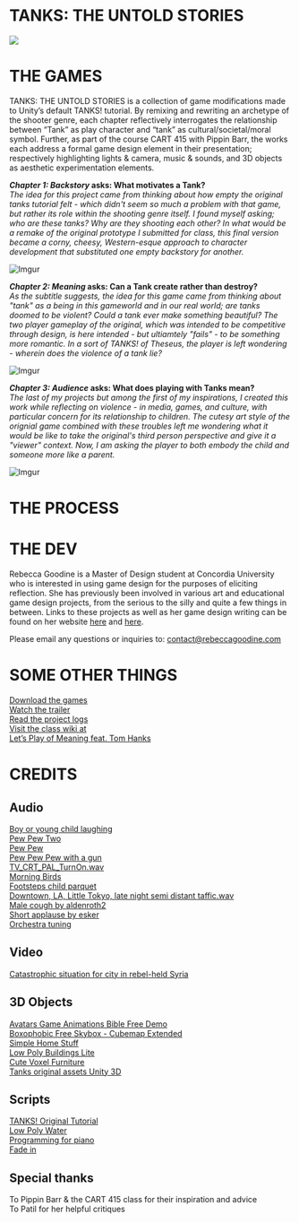 
TANKS: THE UNTOLD STORIES   
======

![](https://i.imgur.com/PR79bhi.png)

THE GAMES
======
TANKS: THE UNTOLD STORIES is a collection of game modifications made to Unity’s default TANKS! tutorial. By remixing and rewriting an archetype of the shooter genre, each chapter reflectively interrogates the relationship between “Tank” as play character and “tank” as cultural/societal/moral symbol. Further, as part of the course CART 415 with Pippin Barr, the works each address a formal game design element in their presentation; respectively highlighting lights & camera, music & sounds, and 3D objects as aesthetic experimentation elements. 

<i><b>Chapter 1: Backstory </i>asks: What motivates a Tank?</b>  
<i>The idea for this project came from thinking about how empty the original tanks tutorial felt - which didn't seem so much a problem with that game, but rather its role within the shooting genre itself. I found myself asking; who are these tanks? Why are they shooting each other? In what would be a remake of the original prototype I submitted for class, this final version became a corny, cheesy, Western-esque approach to character development that substituted one empty backstory for another. </i>

![Imgur](https://i.imgur.com/f7jaokF.png)  

<i><b>Chapter 2: Meaning</i> asks: Can a Tank create rather than destroy?</b>  
<i>As the subtitle suggests, the idea for this game came from thinking about "tank" as a being in this gameworld and in our real world; are tanks doomed to be violent? Could a tank ever make something beautiful? The two player gameplay of the original, which was intended to be competitive through design, is here intended - but ultiamtely "fails" - to be something more romantic. In a sort of TANKS! of Theseus, the player is left wondering - wherein does the violence of a tank lie? </i>

![Imgur](https://i.imgur.com/qfuvehx.png)  

<i><b>Chapter 3: Audience</i> asks: What does playing with Tanks mean?</b>  
<i>The last of my projects but among the first of my inspirations, I created this work while reflecting on violence - in media, games, and culture, with particular concern for its relationship to children. The cutesy art style of the orignial game combined with these troubles left me wondering what it would be like to take the original's third person perspective and give it a "viewer" context. Now, I am asking the player to both embody the child and someone more like a parent.</i>

![Imgur](https://i.imgur.com/XHXBq7L.png)  


THE PROCESS
======


THE DEV
======

Rebecca Goodine is a Master of Design student at Concordia University who is interested in using game design for the purposes of eliciting reflection. She has previously been involved in various art and educational game design projects, from the serious to the silly and quite a few things in between. Links to these projects as well as her game design writing can be found on her website [here](https://rebeccagoodine.com/games-studies/) and [here](https://rebeccagoodine.com/games/).

Please email any questions or inquiries to: 
contact@rebeccagoodine.com

SOME OTHER THINGS
======

[Download the games](https://mechabecca.itch.io/tanks)  
[Watch the trailer](https://www.youtube.com/watch?v=wgwC5TJ1kSE)  
[Read the project logs](https://github.com/mechabecca94/Tanks-Tutorial)  
[Visit the class wiki at](https://github.com/pippinbarr/cart415-2018/wiki)  
[Let’s Play of Meaning feat. Tom Hanks](https://www.youtube.com/watch?v=CF7-rz9nIn4)  

CREDITS
======

Audio
------
[Boy or young child laughing]( https://freesound.org/people/OBXJohn/sounds/365632/)  
[Pew Pew Two](https://freesound.org/people/OBXJohn/sounds/365637/)  
[Pew Pew](https://freesound.org/people/OBXJohn/sounds/365636/)  
[Pew Pew Pew with a gun](https://freesound.org/people/OBXJohn/sounds/365633/)  
[TV_CRT_PAL_TurnOn.wav](https://freesound.org/people/firefreak/sounds/65400/)  
[Morning Birds](https://freesound.org/people/nick121087/sounds/342462/)  
[Footsteps child parquet](https://freesound.org/people/Yuval/sounds/207638/)  
[Downtown, LA, Little Tokyo, late night semi distant taffic.wav](https://freesound.org/people/janbezouska/sounds/330427/)  
[Male cough by aldenroth2](https://freesound.org/people/aldenroth2/sounds/272029/)  
[Short applause by esker](https://freesound.org/people/eksaa/sounds/243012/)  
[Orchestra tuning](https://freesound.org/people/dorhel/sounds/162765/)  

Video
------
[Catastrophic situation for city in rebel-held Syria](https://www.youtube.com/watch?v=-k0ogtovxM4)  

3D Objects 
------
[Avatars Game Animations Bible Free Demo](https://assetstore.unity.com/packages/3d/avatars-game-animations-bible-free-demo-82784)  
[Boxophobic Free Skybox - Cubemap Extended](https://assetstore.unity.com/packages/vfx/shaders/free-skybox-cubemap-extended-107400)  
[Simple Home Stuff](https://assetstore.unity.com/packages/3d/simple-home-stuff-69129)  
[Low Poly Buildings Lite](https://assetstore.unity.com/packages/3d/environments/low-poly-buildings-lite-98836)  
[Cute Voxel Furniture](https://assetstore.unity.com/packages/3d/props/furniture/cute-voxel-furniture-80847)  
[Tanks original assets Unity 3D](https://unity3d.com/learn/tutorials/s/tanks-tutorial)  

Scripts
------
[TANKS! Original Tutorial](https://unity3d.com/learn/tutorials/projects/tanks-tutorial/scene-setup?playlist=20081)  
[Low Poly Water](https://assetstore.unity.com/packages/tools/particles-effects/lowpoly-water-107563)  
[Programming for piano](https://www.youtube.com/watch?v=Rm9Ev-vtQBU)  
[Fade in](http://gamedevelopertips.com/unity-how-fade-between-scenes/)  

Special thanks
------
To Pippin Barr & the CART 415 class for their inspiration and advice  
To Patil for her helpful critiques  





